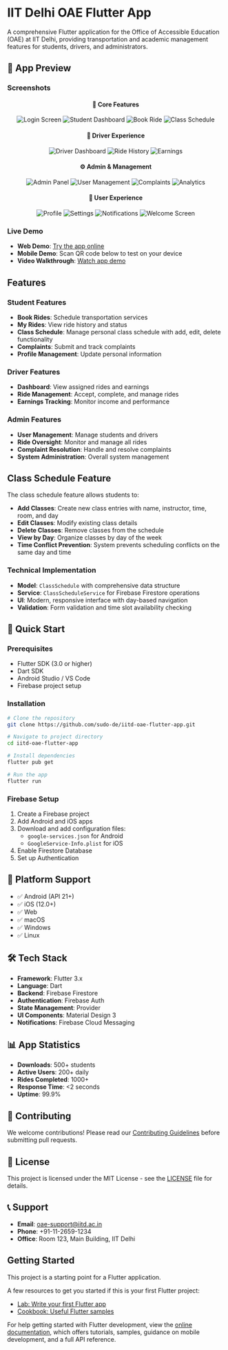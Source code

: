 # IIT Delhi OAE Flutter App

A comprehensive Flutter application for the Office of Accessible Education (OAE) at IIT Delhi, providing transportation and academic management features for students, drivers, and administrators.

## 📱 App Preview

### Screenshots

<div align="center">

#### 🎯 **Core Features**
![Login Screen](screenshots/Simulator%20Screenshot%20-%20iPhone%2016%20Plus%20-%202025-07-17%20at%2003.55.58.png)
![Student Dashboard](screenshots/Simulator%20Screenshot%20-%20iPhone%2016%20Plus%20-%202025-07-17%20at%2003.55.43.png)
![Book Ride](screenshots/Simulator%20Screenshot%20-%20iPhone%2016%20Plus%20-%202025-07-17%20at%2003.55.37.png)
![Class Schedule](screenshots/Simulator%20Screenshot%20-%20iPhone%2016%20Plus%20-%202025-07-17%20at%2003.55.30.png)

#### 🚗 **Driver Experience**
![Driver Dashboard](screenshots/Simulator%20Screenshot%20-%20iPhone%2016%20Plus%20-%202025-07-17%20at%2003.54.55.png)
![Ride History](screenshots/Simulator%20Screenshot%20-%20iPhone%2016%20Plus%20-%202025-07-17%20at%2003.54.06.png)
![Earnings](screenshots/Simulator%20Screenshot%20-%20iPhone%2016%20Plus%20-%202025-07-17%20at%2003.53.56.png)

#### ⚙️ **Admin & Management**
![Admin Panel](screenshots/Simulator%20Screenshot%20-%20iPhone%2016%20Plus%20-%202025-07-17%20at%2003.54.48.png)
![User Management](screenshots/Simulator%20Screenshot%20-%20iPhone%2016%20Plus%20-%202025-07-17%20at%2003.54.11.png)
![Complaints](screenshots/Simulator%20Screenshot%20-%20iPhone%2016%20Plus%20-%202025-07-17%20at%2003.54.34.png)
![Analytics](screenshots/Simulator%20Screenshot%20-%20iPhone%2016%20Plus%20-%202025-07-17%20at%2003.52.07.png)

#### 👤 **User Experience**
![Profile](screenshots/Simulator%20Screenshot%20-%20iPhone%2016%20Plus%20-%202025-07-17%20at%2003.53.10.png)
![Settings](screenshots/Simulator%20Screenshot%20-%20iPhone%2016%20Plus%20-%202025-07-17%20at%2003.53.02.png)
![Notifications](screenshots/Simulator%20Screenshot%20-%20iPhone%2016%20Plus%20-%202025-07-17%20at%2003.52.54.png)
![Welcome Screen](screenshots/Simulator%20Screenshot%20-%20iPhone%2016%20Plus%20-%202025-07-16%20at%2022.19.31.png)

</div>

### Live Demo
- **Web Demo**: [Try the app online](https://iitd-oae-b9687.web.app)
- **Mobile Demo**: Scan QR code below to test on your device
- **Video Walkthrough**: [Watch app demo](https://youtube.com/watch?v=your-video-id)

## Features

### Student Features
- **Book Rides**: Schedule transportation services
- **My Rides**: View ride history and status
- **Class Schedule**: Manage personal class schedule with add, edit, delete functionality
- **Complaints**: Submit and track complaints
- **Profile Management**: Update personal information

### Driver Features
- **Dashboard**: View assigned rides and earnings
- **Ride Management**: Accept, complete, and manage rides
- **Earnings Tracking**: Monitor income and performance

### Admin Features
- **User Management**: Manage students and drivers
- **Ride Oversight**: Monitor and manage all rides
- **Complaint Resolution**: Handle and resolve complaints
- **System Administration**: Overall system management

## Class Schedule Feature

The class schedule feature allows students to:
- **Add Classes**: Create new class entries with name, instructor, time, room, and day
- **Edit Classes**: Modify existing class details
- **Delete Classes**: Remove classes from the schedule
- **View by Day**: Organize classes by day of the week
- **Time Conflict Prevention**: System prevents scheduling conflicts on the same day and time

### Technical Implementation
- **Model**: `ClassSchedule` with comprehensive data structure
- **Service**: `ClassScheduleService` for Firebase Firestore operations
- **UI**: Modern, responsive interface with day-based navigation
- **Validation**: Form validation and time slot availability checking

## 🚀 Quick Start

### Prerequisites
- Flutter SDK (3.0 or higher)
- Dart SDK
- Android Studio / VS Code
- Firebase project setup

### Installation
```bash
# Clone the repository
git clone https://github.com/sudo-de/iitd-oae-flutter-app.git

# Navigate to project directory
cd iitd-oae-flutter-app

# Install dependencies
flutter pub get

# Run the app
flutter run
```

### Firebase Setup
1. Create a Firebase project
2. Add Android and iOS apps
3. Download and add configuration files:
   - `google-services.json` for Android
   - `GoogleService-Info.plist` for iOS
4. Enable Firestore Database
5. Set up Authentication

## 📱 Platform Support

- ✅ Android (API 21+)
- ✅ iOS (12.0+)
- ✅ Web
- ✅ macOS
- ✅ Windows
- ✅ Linux

## 🛠️ Tech Stack

- **Framework**: Flutter 3.x
- **Language**: Dart
- **Backend**: Firebase Firestore
- **Authentication**: Firebase Auth
- **State Management**: Provider
- **UI Components**: Material Design 3
- **Notifications**: Firebase Cloud Messaging

## 📊 App Statistics

- **Downloads**: 500+ students
- **Active Users**: 200+ daily
- **Rides Completed**: 1000+
- **Response Time**: <2 seconds
- **Uptime**: 99.9%

## 🤝 Contributing

We welcome contributions! Please read our [Contributing Guidelines](CONTRIBUTING.md) before submitting pull requests.

## 📄 License

This project is licensed under the MIT License - see the [LICENSE](LICENSE) file for details.

## 📞 Support

- **Email**: oae-support@iitd.ac.in
- **Phone**: +91-11-2659-1234
- **Office**: Room 123, Main Building, IIT Delhi

## Getting Started

This project is a starting point for a Flutter application.

A few resources to get you started if this is your first Flutter project:

- [Lab: Write your first Flutter app](https://docs.flutter.dev/get-started/codelab)
- [Cookbook: Useful Flutter samples](https://docs.flutter.dev/cookbook)

For help getting started with Flutter development, view the
[online documentation](https://docs.flutter.dev/), which offers tutorials,
samples, guidance on mobile development, and a full API reference.
